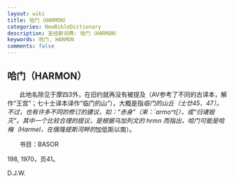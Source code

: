 ```yaml
---
layout: wiki
title: 哈门（HARMON）
categories: NewBibleDictionary
description: 圣经新词典: 哈门（HARMON）
keywords: 哈门, HARMON
comments: false
---
```


## 哈门（HARMON）

　　此地名除见于摩四3外，在旧约就再没有被提及（AV参考了不同的古译本，解作“王宫”；七十士译本译作“临门的山”），大概是指*临门的山丘（士廿45、47）。不过，也有许多不同的修订的建议，如：“赤身”（来：`armo^t[），或“归诸毁灭”。其中一个比较合理的提议，是根据乌加列文的 hrmn 而指出，哈门可能是哈梅（Harmel，在俄隆提斯河畔的*加低斯以南）。

　　书目：BASOR

198, 1970，页41。

D.J.W.








